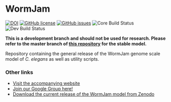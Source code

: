 # WormJam
[![DOI](https://zenodo.org/badge/158399164.svg)](https://zenodo.org/badge/latestdoi/158399164) [![GitHub license](https://img.shields.io/github/license/wormjam-consortium/wormjam)](https://github.com/wormjam-consortium/wormjam/blob/master/LICENSE.md) [![GitHub issues](https://img.shields.io/github/issues/wormjam-consortium/wormjam)](https://github.com/wormjam-consortium/wormjam/issues)
![Core Build Status](https://github.com/WormJam-Consortium/WormJam/actions/workflows/master_branch.yml/badge.svg?branch=devel) ![Dev Build Status](https://github.com/WormJam-Consortium/WormJam/actions/workflows/devel_branch.yml/badge.svg?branch=devel)  

**This is a development branch and should not be used for research. Please refer to the master branch of [this repository](https://github.com/WormJam-Consortium/WormJam) for the stable model.**


Repository containing the general release of the WormJam genome scale model of *C. elegans* as well as utility scripts.


### Other links
* [Visit the accompanying website](https://wormjam.life)
* [Join our Google Group here!](https://groups.google.com/forum/#!forum/wormjam)
* [Download the current release of the WormJam model from Zenodo](https://zenodo.org/record/3978712)
